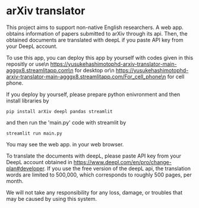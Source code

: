 # arXiv translator

This project aims to support non-native English researchers.
A web app. obtains information of papers submitted to arXiv through its api.
Then, the obtained documents are translated with deepL if you paste API key from your DeepL account.
 
To use this app, you can deploy this app by yourself with codes given in this repositly or use\n
https://yusukehashimotophd-arxiv-translator-main-agggx8.streamlitapp.com\n
for desktop or\n
https://yusukehashimotophd-arxiv-translator-main-agggx8.streamlitapp.com/For_cell_phone\n
for cell phone.

If you deploy by yourself, please prepare python enivronment and then install libraries by
<pre><code>pip install arXiv deepl pandas streamlit</code></pre>
and then run the 'main.py' code with streamlit by
<pre><code>streamlit run main.py</code></pre>
You may see the web app. in your web browser.


To translate the documents with deepL, please paste API key from your DeepL account obtained in https://www.deepl.com/en/pro/change-plan#developer.
If you use the free version of the deepL api, the translation words are limited to 500,000, which corresponds to roughly 500 pages, per month.

We will not take any responsibility for any loss, damage, or troubles that may be caused by using this system.

